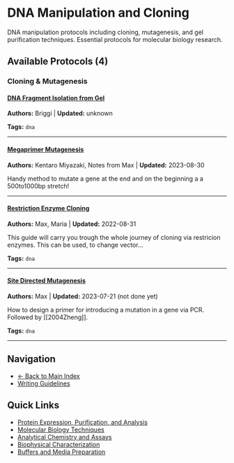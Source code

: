 # DNA Manipulation and Cloning

DNA manipulation protocols including cloning, mutagenesis, and gel purification techniques. Essential protocols for molecular biology research.

## Available Protocols (4)

### Cloning & Mutagenesis

#### [DNA Fragment Isolation from Gel](DNA-Fragment-Isolation-from-Gel-B.md)
**Authors:** Briggi | **Updated:** unknown

**Tags:** `dna`

---

#### [Megaprimer Mutagenesis](Megaprimer-Mutagenesis.md)
**Authors:** Kentaro Miyazaki, Notes from Max | **Updated:** 2023-08-30

Handy method to mutate a gene at the end and on the beginning a a 500to1000bp stretch!

---

#### [Restriction Enzyme Cloning](Restriction-Enzyme-Cloning.md)
**Authors:** Max, Maria | **Updated:** 2022-08-31

This guide will carry you trough the whole journey of cloning via restricion enzymes. This can be used, to change vector...

**Tags:** `dna`

---

#### [Site Directed Mutagenesis](Site-Directed-Mutagenesis.md)
**Authors:** Max | **Updated:** 2023-07-21 (not done yet)

How to design a primer for introducing a mutation in a gene via PCR. Followed by [[2004Zheng]].

**Tags:** `dna`

---


## Navigation

- [← Back to Main Index](../README.md)
- [Writing Guidelines](../Writing-Guide.md)

## Quick Links

- [Protein Expression, Purification, and Analysis](../Protein/)
- [Molecular Biology Techniques](../Molecular-Biology/)
- [Analytical Chemistry and Assays](../Chemistry/)
- [Biophysical Characterization](../Biophysics/)
- [Buffers and Media Preparation](../Buffers/)